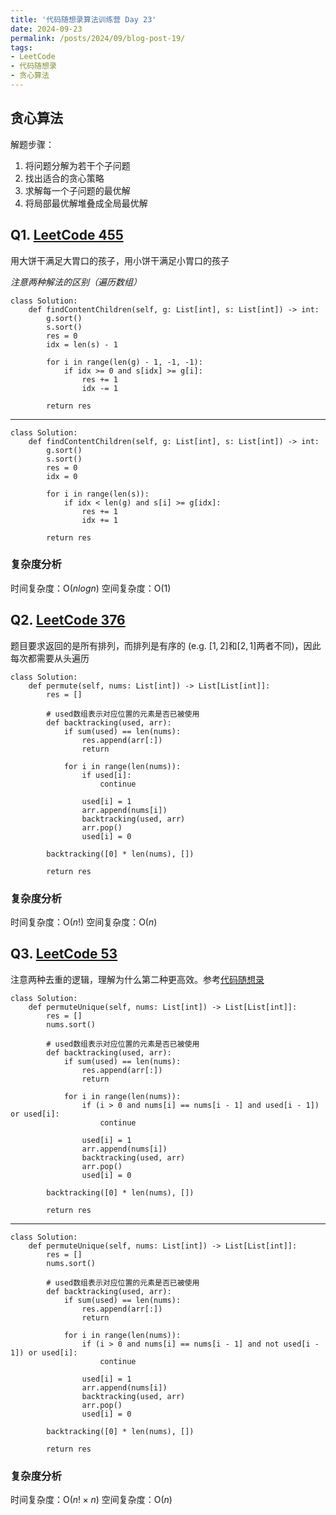 ```yaml
---
title: '代码随想录算法训练营 Day 23'
date: 2024-09-23
permalink: /posts/2024/09/blog-post-19/
tags:
- LeetCode
- 代码随想录
- 贪心算法
---
```


## 贪心算法

解题步骤：
1. 将问题分解为若干个子问题
2. 找出适合的贪心策略
3. 求解每一个子问题的最优解
4. 将局部最优解堆叠成全局最优解

## Q1. [LeetCode 455](https://leetcode.com/problems/assign-cookies/)

用大饼干满足大胃口的孩子，用小饼干满足小胃口的孩子

*注意两种解法的区别（遍历数组）*

```
class Solution:
    def findContentChildren(self, g: List[int], s: List[int]) -> int:
        g.sort()
        s.sort()
        res = 0
        idx = len(s) - 1

        for i in range(len(g) - 1, -1, -1):
            if idx >= 0 and s[idx] >= g[i]:
                res += 1
                idx -= 1
        
        return res
```

---

```
class Solution:
    def findContentChildren(self, g: List[int], s: List[int]) -> int:
        g.sort()
        s.sort()
        res = 0
        idx = 0

        for i in range(len(s)):
            if idx < len(g) and s[i] >= g[idx]:
                res += 1
                idx += 1
        
        return res
```

### 复杂度分析

时间复杂度：O($nlogn$)
空间复杂度：O(1)

## Q2. [LeetCode 376](https://leetcode.com/problems/wiggle-subsequence/)

题目要求返回的是所有排列，而排列是有序的 (e.g. $[1,2]$和$[2,1]$两者不同)，因此每次都需要从头遍历

```
class Solution:
    def permute(self, nums: List[int]) -> List[List[int]]:
        res = []

        # used数组表示对应位置的元素是否已被使用
        def backtracking(used, arr):
            if sum(used) == len(nums):
                res.append(arr[:])
                return
            
            for i in range(len(nums)):
                if used[i]:
                    continue
                
                used[i] = 1
                arr.append(nums[i])
                backtracking(used, arr)
                arr.pop()
                used[i] = 0
        
        backtracking([0] * len(nums), [])

        return res
```

### 复杂度分析

时间复杂度：O($n!$)
空间复杂度：O($n$)

## Q3. [LeetCode 53](https://leetcode.com/problems/permutations-ii/)

注意两种去重的逻辑，理解为什么第二种更高效。参考[代码随想录](https://programmercarl.com/0047.%E5%85%A8%E6%8E%92%E5%88%97II.html#%E6%8B%93%E5%B1%95)

```
class Solution:
    def permuteUnique(self, nums: List[int]) -> List[List[int]]:
        res = []
        nums.sort()

        # used数组表示对应位置的元素是否已被使用
        def backtracking(used, arr):
            if sum(used) == len(nums):
                res.append(arr[:])
                return
            
            for i in range(len(nums)):
                if (i > 0 and nums[i] == nums[i - 1] and used[i - 1]) or used[i]:
                    continue
                
                used[i] = 1
                arr.append(nums[i])
                backtracking(used, arr)
                arr.pop()
                used[i] = 0
        
        backtracking([0] * len(nums), [])

        return res
```

---

```
class Solution:
    def permuteUnique(self, nums: List[int]) -> List[List[int]]:
        res = []
        nums.sort()

        # used数组表示对应位置的元素是否已被使用
        def backtracking(used, arr):
            if sum(used) == len(nums):
                res.append(arr[:])
                return
            
            for i in range(len(nums)):
                if (i > 0 and nums[i] == nums[i - 1] and not used[i - 1]) or used[i]:
                    continue
                
                used[i] = 1
                arr.append(nums[i])
                backtracking(used, arr)
                arr.pop()
                used[i] = 0
        
        backtracking([0] * len(nums), [])

        return res
```

### 复杂度分析

时间复杂度：O($n! \times n$)
空间复杂度：O($n$)
